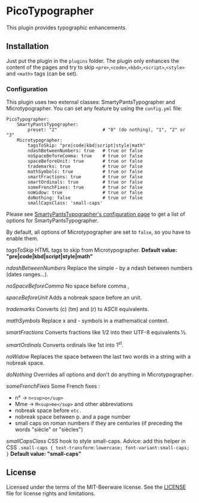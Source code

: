 # PicoTypographer
This plugin provides typographic enhancements.

## Installation

Just put the plugin in the `plugins` folder. The plugin only enhances the content of the pages and try to skip `<pre>`,`<code>`,`<kbd>`,`<script>`,`<style>` and `<math>` tags (can be set).

### Configuration
This plugin uses two external classes: SmartyPantsTypographer and Microtypographer. You can set any feature by using the `config.yml` file:

~~~
PicoTypographer:
    SmartyPantsTypographer:
        preset: "2"                 # "0" (do nothing), "1", "2" or "3"
    Microtypographer:
		tagsToSkip: "pre|code|kbd|script|style|math"
        ndashBetweenNumbers: true   # true or false
        noSpaceBeforeComma: true    # true or false
        spaceBeforeUnit: true       # true or false
        trademarks: true            # true or false
        mathSymbols: true           # true or false
        smartFractions: true        # true or false
        smartOrdinals: true         # true or false
        someFrenchFixes: true       # true or false
        noWidow: true               # true or false
        doNothing: false            # true or false
        smallCapsClass: 'small-caps'
~~~

Please see [SmartyPantsTypographer's configuration page](https://michelf.ca/projects/php-smartypants/configuration/#smartypants-typo) to get a list of options for SmartyPantsTypographer.

By default, all options of Microtypographer are set to `false`, so you have to enable them.

*tagsToSkip*
HTML tags to skip from Microtypographer.
**Default value: "pre|code|kbd|script|style|math"**

*ndashBetweenNumbers*
Replace the simple - by a ndash between numbers (dates ranges…).

*noSpaceBeforeComma*
No space before comma ,

*spaceBeforeUnit*
Adds a nobreak space before an unit.

*trademarks*
Converts (c) (tm) and (r) to ASCII equivalents.

*mathSymbols*
Replace x and - symbols in a mathematical context.

*smartFractions*
Converts fractions like 1/2 into their UTF-8 equivalents ½.

*smartOrdinals*
Converts ordinals like 1st into 1<sup>st</sup>.

*noWidow*
Replaces the space between the last two words in a string with a nobreak space.

*doNothing*
Overrides all options and don't do anything in Microtypographer.

*someFrenchFixes*
Some French fixes :
- n° → `n<sup>o</sup>`
- Mme → `M<sup>me</sup>` and other abbreviations
- nobreak space before `etc.`
- nobreak space between p. and a page number
- small caps on roman numbers if they are centuries (if preceding the words "siècle" or "siècles")

*smallCapsClass*
CSS hook to style small-caps. Advice: add this helper in CSS `.small-caps { text-transform:lowercase; font-variant:small-caps; }`
**Default value: "small-caps"**


## License
Licensed under the terms of the MIT-Beerware license.
See the [LICENSE](LICENSE) file for license rights and limitations.